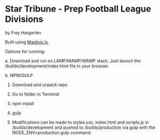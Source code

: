 Star Tribune - Prep Football League Divisions
================

by Frey Hargarten

Built using [Mapbox.js](https://www.mapbox.com/mapbox.js/api/v2.2.2/).

Options for running:

a. Download and run on LAMP/MAMP/WAMP stack. Just launch the /builds/development/index.html file in your browser.

b. NPM/GULP

1. Download and unpack repo

2. Go to folder in Terminal

3. npm install

4. gulp

5. Modifications can be made to styles.css, index.html and scripts.js in /builds/development and pushed to /builds/production via gulp with the NODE_ENV=production gulp command.